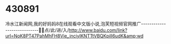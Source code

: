 # 430891
冷水江新闻网,我的好妈妈8在线观看中文版小说,泡芙短视频官网推广----------------------------📍📍点/此/进/入/http://www.baidu.com/link?url=NoK8PT47PahMhFH8Vie_jnciyIKNTTtVBQKpill6udK&amp;wd

